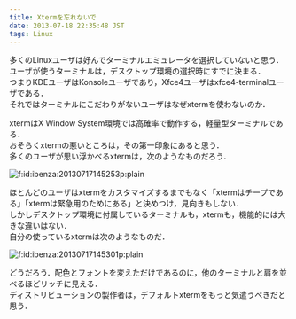 ```yaml
---
title: Xtermを忘れないで
date: 2013-07-18 22:35:48 JST
tags: Linux
---
```


多くのLinuxユーザは好んでターミナルエミュレータを選択していないと思う．  
ユーザが使うターミナルは，デスクトップ環境の選択時にすでに決まる．  
つまりKDEユーザはKonsoleユーザであり，Xfce4ユーザはxfce4-terminalユーザである．  
それではターミナルにこだわりがないユーザはなぜxtermを使わないのか．

xtermはX Window System環境では高確率で動作する，軽量型ターミナルである．  
おそらくxtermの悪いところは，その第一印象にあると思う．  
多くのユーザが思い浮かべるxtermは，次のようなものだろう．

<span itemscope itemtype="http://schema.org/Photograph"><img src="//cdn-ak.f.st-hatena.com/images/fotolife/i/ibenza/20130717/20130717145253.png" alt="f:id:ibenza:20130717145253p:plain" title="f:id:ibenza:20130717145253p:plain" class="hatena-fotolife" itemprop="image"></span>

ほとんどのユーザはxtermをカスタマイズするまでもなく「xtermはチープである」「xtermは緊急用のためにある」と決めつけ，見向きもしない．  
しかしデスクトップ環境に付属しているターミナルも，xtermも，機能的には大きな違いはない．  
自分の使っているxtermは次のようなものだ．

<span itemscope itemtype="http://schema.org/Photograph"><img src="//cdn-ak.f.st-hatena.com/images/fotolife/i/ibenza/20130717/20130717145301.png" alt="f:id:ibenza:20130717145301p:plain" title="f:id:ibenza:20130717145301p:plain" class="hatena-fotolife" itemprop="image"></span>

どうだろう．配色とフォントを変えただけであるのに，他のターミナルと肩を並べるほどリッチに見える．  
ディストリビューションの製作者は，デフォルトxtermをもっと気遣うべきだと思う．

